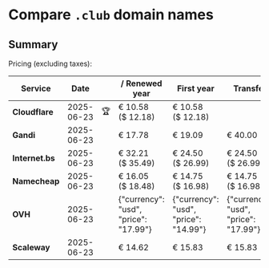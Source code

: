 # Compare `.club` domain names

## Summary

Pricing (excluding taxes):

| Service | Date |  | / Renewed year | First year | Transfer | Restoration |
|--|--|--|--|--|--|--|
| **Cloudflare** | 2025-06-23 | 🏆 | € 10.58<br>($ 12.18) | € 10.58<br>($ 12.18) |  |  |
| **Gandi** | 2025-06-23 |  | € 17.78 | € 19.09 | € 40.00 | € 86.25 |
| **Internet.bs** | 2025-06-23 |  | € 32.21<br>($ 35.49) | € 24.50<br>($ 26.99) | € 24.50<br>($ 26.99) | € 132.06<br>($ 145.49) |
| **Namecheap** | 2025-06-23 |  | € 16.05<br>($ 18.48) | € 14.75<br>($ 16.98) | € 14.75<br>($ 16.98) |  |
| **OVH** | 2025-06-23 |  | {"currency": "usd", "price": "17.99"} | {"currency": "usd", "price": "14.99"} | {"currency": "usd", "price": "17.99"} |  |
| **Scaleway** | 2025-06-23 |  | € 14.62 | € 15.83 | € 15.83 | € 58.26 |
